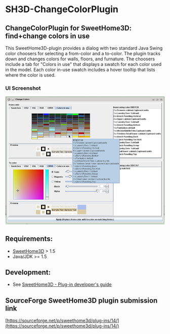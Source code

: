 # SH3D-ChangeColorPlugin

## ChangeColorPlugin for SweetHome3D: find+change colors in use

This SweetHome3D-plugin provides a dialog with two standard Java Swing color choosers for selecting a from-color and a to-color. 
The plugin tracks down and changes colors for walls, floors, and furnature. 
The choosers include a tab for "Colors in use" that displays a swatch for each color used in the model. 
Each color in-use swatch includes a hover tooltip that lists where the color is used.

### UI Screenshot

![screenshot](/screenshot.png?raw=true "ChangeColorPluin UI")


## Requirements:
- [SweetHome3D](https://www.sweethome3d.com/) > 1.5
- Java/JDK >= 1.5

## Development:
- See [SweetHome3D - Plug-in developer's guide](https://www.sweethome3d.com/pluginDeveloperGuide.jsp)

## SourceForge SweetHome3D plugin submission link

[https://sourceforge.net/p/sweethome3d/plug-ins/14/](https://sourceforge.net/p/sweethome3d/plug-ins/14/)


